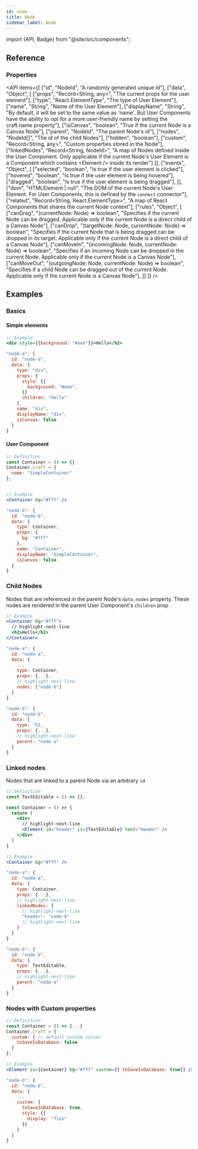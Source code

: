 ```yaml
---
id: node
title: Node
sidebar_label: Node
---
```


import {API, Badge} from "@site/src/components";

<Badge type="type" />


## Reference
### Properties
<API items={[
  ["id", "NodeId", "A randomly generated unique id"],
  ["data", "Object", [
    ["props", "Record<String, any>", "The current props for the user element"],
    ["type", "React.ElementType", "The type of User Element"],
    ["name", "String", "Name of the User Element"],
    ["displayName", "String", "By default, it will be set to the same value as 'name'. But User Components have the ability to opt for a more user-friendly name by setting the craft.name property"],
    ["isCanvas", "boolean", "True if the current Node is a Canvas Node"],
    ["parent", "NodeId", "The parent Node's id"],
    ["nodes", "NodeId[]", "The id of the child Nodes"],
    ["hidden", "boolean"],
    ["custom", "Record<String, any>", "Custom properties stored in the Node"],
    ["linkedNodes", "Record<String, NodeId>", "A map of Nodes defined inside the User Component. Only applicable if the current Node's User Element is a Component which contains &lt;Element /&gt; inside its render"]
  ]],
  ["events", "Object", [
    ["selected", "boolean", "Is true if the user element is clicked"],
    ["hovered", "boolean", "Is true if the user element is being hovered"],
    ["dragged", "boolean", "Is true if the user element is being dragged"],
  ]],
  ["dom", "HTMLElement | null", "The DOM of the current Node's User Element. For User Components, this is defined by the `connect` connector"],
  ["related", "Record<String, React.ElementType>", "A map of React Components that shares the current Node context"],
  ["rules", "Object", [
    ["canDrag", "(currentNode: Node) => boolean", "Specifies if the current Node can be dragged. Applicable only if the current Node is a direct child of a Canvas Node"],
    ["canDrop", "(targetNode: Node, currentNode: Node) => boolean", "Specifies if the current Node that is being dragged can be dropped in its target. Applicable only if the current Node is a direct child of a Canvas Node"],
    ["canMoveIn", "(incomingNode: Node, currentNode: Node) => boolean", "Specifies if an incoming Node can be dropped in the current Node. Applicable only if the current Node is a Canvas Node"],
    ["canMoveOut", "(outgoingNode: Node, currentNode: Node) => boolean", "Specifies if a child Node can be dragged out of the current Node. Applicable only if the current Node is a Canvas Node"],
  ]]
]} />

## Examples

### Basics

#### Simple elements
```jsx
// Example
<div style={{background: "#eee"}}>Hello</h2>

"node-a": {
  id: "node-a",
  data: {
    type: "div",
    props: {
      style: {{
        background: "#eee",
      }}
      children: "Hello"
    },
    name: "div",
    displayName: "div",
    isCanvas: false
  }
}
```

#### User Component
```jsx
// Definition
const Container = () => {}
Container.craft = {
  name: "SimpleContainer"
};


// Example
<Container bg="#fff" />

"node-b": {
  id: "node-b",
  data: {
    type: Container,
    props: {
      bg: "#fff"
    },
    name: "Container",
    displayName: "SimpleContainer",
    isCanvas: false
  }
}
```

### Child Nodes

Nodes that are referenced in the parent Node's `data.nodes` property. These nodes are rendered in the parent User Component's `children` prop

```jsx
// Example
<Container bg="#fff">
  // highlight-next-line
  <h2>Hello</h2>
</Container>

"node-a": {
  id: "node-a",
  data: {
    ...
    type: Container,
    props: {...},
    // highlight-next-line
    nodes: ["node-b"]
  }
}

"node-b": {
  id: "node-b",
  data: {
    type: "h2,
    props: {...},
    // highlight-next-line
    parent: "node-a"
  }
}
```


### Linked nodes

Nodes that are linked to a parent Node via an arbitrary `id`

```jsx
// Definition
const TextEditable = () => {};

const Container = () => {
  return (
    <div>
      // highlight-next-line
      <Element id="header" is={TextEditable} text="Header" />
    </div>
  )
}

// Example
<Container bg="#fff" />

"node-a": {
  id: "node-a",
  data: {
    type: Container,
    props: {...},
    // highlight-next-line
    linkedNodes: {
      // highlight-next-line
      "header": "node-b"
      // highlight-next-line
    }
  }
}

"node-b": {
  id: "node-b",
  data: {
    type: TextEditable,
    props: {...},
    // highlight-next-line
    parent: "node-a"
  }
}
```



### Nodes with Custom properties

```jsx
// Definition
const Container = () => {...}
Container.craft = {
  custom: { // default custom values
    toSaveInDatabase: false
  }
};

// Example
<Element is={Container} bg="#fff" custom={{ toSaveInDatabase: true}} />

"node-b": {
  id: "node-b",
  data: {
    ...
    custom: {
      toSaveInDatabase: true,
      style: {{
        display: "flex"
      }}
    }
  }
}
```
